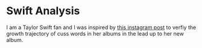 # Swift Analysis

I am a Taylor Swift fan and I was inspired by [this instagram post](https://www.instagram.com/p/DMnXFH4p4xr/) to verfiy the growth trajectory of cuss words in her albums in the lead up to her new album.